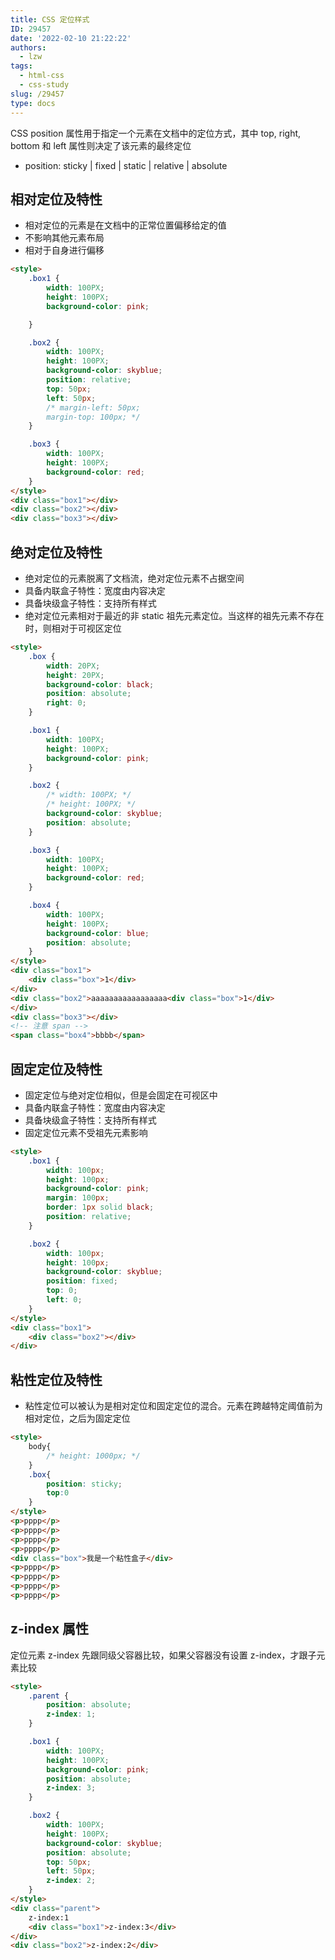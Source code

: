 ```yaml
---
title: CSS 定位样式
ID: 29457
date: '2022-02-10 21:22:22'
authors:
  - lzw
tags:
  - html-css
  - css-study
slug: /29457
type: docs
---
```


CSS position 属性用于指定一个元素在文档中的定位方式，其中 top, right, bottom 和 left 属性则决定了该元素的最终定位

- position: sticky | fixed | static | relative | absolute

## 相对定位及特性

- 相对定位的元素是在文档中的正常位置偏移给定的值
- 不影响其他元素布局
- 相对于自身进行偏移



<HtmlDemo>

``` html
<style>
    .box1 {
        width: 100PX;
        height: 100PX;
        background-color: pink;

    }

    .box2 {
        width: 100PX;
        height: 100PX;
        background-color: skyblue;
        position: relative;
        top: 50px;
        left: 50px;
        /* margin-left: 50px;
        margin-top: 100px; */
    }

    .box3 {
        width: 100PX;
        height: 100PX;
        background-color: red;
    }
</style>
<div class="box1"></div>
<div class="box2"></div>
<div class="box3"></div>
```

</HtmlDemo>

## 绝对定位及特性

- 绝对定位的元素脱离了文档流，绝对定位元素不占据空间
- 具备内联盒子特性：宽度由内容决定
- 具备块级盒子特性：支持所有样式
- 绝对定位元素相对于最近的非 static 祖先元素定位。当这样的祖先元素不存在时，则相对于可视区定位

<HtmlDemo>

``` html
<style>
    .box {
        width: 20PX;
        height: 20PX;
        background-color: black;
        position: absolute;
        right: 0;
    }

    .box1 {
        width: 100PX;
        height: 100PX;
        background-color: pink;
    }

    .box2 {
        /* width: 100PX; */
        /* height: 100PX; */
        background-color: skyblue;
        position: absolute;
    }

    .box3 {
        width: 100PX;
        height: 100PX;
        background-color: red;
    }

    .box4 {
        width: 100PX;
        height: 100PX;
        background-color: blue;
        position: absolute;
    }
</style>
<div class="box1">
    <div class="box">1</div>
</div>
<div class="box2">aaaaaaaaaaaaaaaaa<div class="box">1</div>
</div>
<div class="box3"></div>
<!-- 注意 span -->
<span class="box4">bbbb</span>
```

</HtmlDemo>

## 固定定位及特性

- 固定定位与绝对定位相似，但是会固定在可视区中
- 具备内联盒子特性：宽度由内容决定
- 具备块级盒子特性：支持所有样式
- 固定定位元素不受祖先元素影响

<HtmlDemo>

``` html
<style>
    .box1 {
        width: 100px;
        height: 100px;
        background-color: pink;
        margin: 100px;
        border: 1px solid black;
        position: relative;
    }

    .box2 {
        width: 100px;
        height: 100px;
        background-color: skyblue;
        position: fixed;
        top: 0;
        left: 0;
    }
</style>
<div class="box1">
    <div class="box2"></div>
</div>
```

</HtmlDemo>

## 粘性定位及特性

- 粘性定位可以被认为是相对定位和固定定位的混合。元素在跨越特定阈值前为相对定位，之后为固定定位

<HtmlDemo>

``` html
<style>
    body{
        /* height: 1000px; */
    }
    .box{
        position: sticky;
        top:0
    }        
</style>
<p>pppp</p>
<p>pppp</p>
<p>pppp</p>
<p>pppp</p>
<div class="box">我是一个粘性盒子</div>
<p>pppp</p>
<p>pppp</p>
<p>pppp</p>
<p>pppp</p>
```

</HtmlDemo>

## z-index 属性

定位元素 z-index 先跟同级父容器比较，如果父容器没有设置 z-index，才跟子元素比较

<HtmlDemo>

``` html
<style>
    .parent {
        position: absolute;
        z-index: 1;
    }

    .box1 {
        width: 100PX;
        height: 100PX;
        background-color: pink;
        position: absolute;
        z-index: 3;
    }

    .box2 {
        width: 100PX;
        height: 100PX;
        background-color: skyblue;
        position: absolute;
        top: 50px;
        left: 50px;
        z-index: 2;
    }
</style>
<div class="parent">
    z-index:1
    <div class="box1">z-index:3</div>
</div>
<div class="box2">z-index:2</div>
```

</HtmlDemo>

